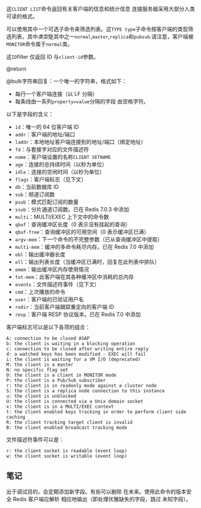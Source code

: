 这`CLIENT LIST`命令返回有关客户端的信息和统计信息
连接服务器采用大部分人类可读的格式。

可以使用其中一个可选子命令来筛选列表。这`TYPE type`子命令按客户端的类型筛选列表，其中*类型*是其中之一`normal`,`master`,`replica`和`pubsub`.请注意，客户端被`MONITOR`命令属于`normal`类。

这`ID`filter 仅返回 ID 与`client-id`参数。

@return

@bulk字符串回复：一个唯一的字符串，格式如下：

*   每行一个客户端连接（以 LF 分隔）
*   每条线由一系列`property=value`分隔的字段
    由空格字符。

以下是字段的含义：

*   `id`：唯一的 64 位客户端 ID
*   `addr`：客户端的地址/端口
*   `laddr`：本地地址客户端连接到的地址/端口（绑定地址）
*   `fd`：与套接字对应的文件描述符
*   `name`：客户端设置的名称`CLIENT SETNAME`
*   `age`：连接的总持续时间（以秒为单位）
*   `idle`：连接的空闲时间（以秒为单位）
*   `flags`：客户端标志（见下文）
*   `db`：当前数据库 ID
*   `sub`：频道订阅数
*   `psub`：模式匹配订阅的数量
*   `ssub`：分片通道订阅数。已在 Redis 7.0.3 中添加
*   `multi`：MULTI/EXEC 上下文中的命令数
*   `qbuf`：查询缓冲区长度（0 表示没有挂起的查询）
*   `qbuf-free`：查询缓冲区的可用空间（0 表示缓冲区已满）
*   `argv-mem`：下一个命令的不完整参数（已从查询缓冲区中提取）
*   `multi-mem`：缓冲的多命令耗尽内存。已在 Redis 7.0 中添加
*   `obl`：输出缓冲器长度
*   `oll`：输出列表长度（当缓冲区已满时，回复在此列表中排队）
*   `omem`：输出缓冲区内存使用情况
*   `tot-mem`：此客户端在其各种缓冲区中消耗的总内存
*   `events`：文件描述符事件（见下文）
*   `cmd`：上次播放的命令
*   `user`：客户端的已验证用户名
*   `redir`：当前客户端跟踪重定向的客户端 ID
*   `resp`：客户端 RESP 协议版本。已在 Redis 7.0 中添加

客户端标志可以是以下各项的组合：

    A: connection to be closed ASAP
    b: the client is waiting in a blocking operation
    c: connection to be closed after writing entire reply
    d: a watched keys has been modified - EXEC will fail
    i: the client is waiting for a VM I/O (deprecated)
    M: the client is a master
    N: no specific flag set
    O: the client is a client in MONITOR mode
    P: the client is a Pub/Sub subscriber
    r: the client is in readonly mode against a cluster node
    S: the client is a replica node connection to this instance
    u: the client is unblocked
    U: the client is connected via a Unix domain socket
    x: the client is in a MULTI/EXEC context
    t: the client enabled keys tracking in order to perform client side caching
    R: the client tracking target client is invalid
    B: the client enabled broadcast tracking mode 

文件描述符事件可以是：

    r: the client socket is readable (event loop)
    w: the client socket is writable (event loop)

## 笔记

出于调试目的，会定期添加新字段。有些可以删除
在未来。使用此命令的版本安全 Redis 客户端应解析
相应地输出（即处理优雅缺失的字段，跳过
未知字段）。
